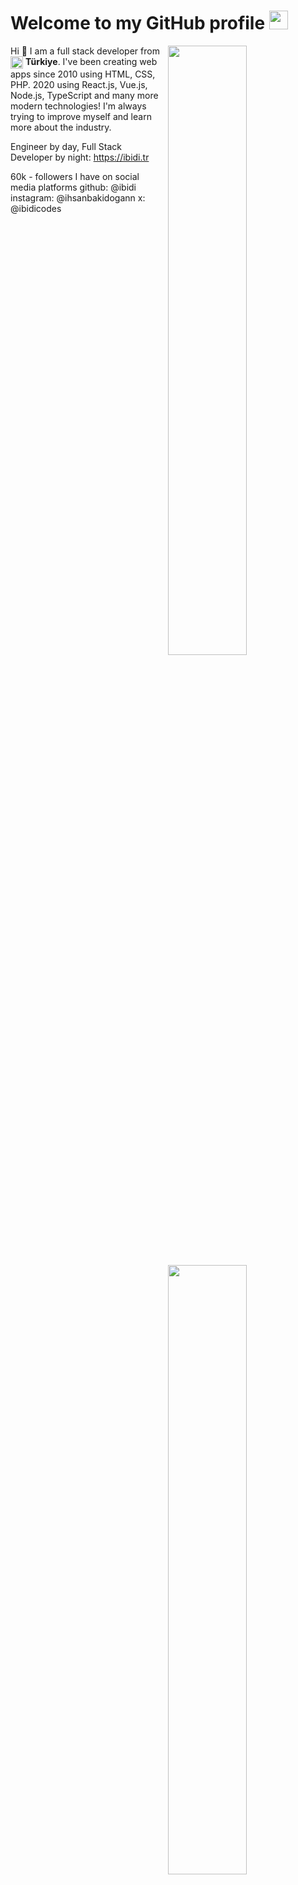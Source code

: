 <h1>Welcome to my GitHub profile <img src="https://media.giphy.com/media/Q7LHmoFwVP6Yc1swZs/giphy.gif" height="30px"></h1>

<img width="50%" align="right" src="https://github-readme-stats.vercel.app/api?username=ibidi&count_private=true&show_icons=true&theme=dark&hide_border=true&include_all_commits=true">
<img width="50%" height="1px" align="right" src="https://i.imgur.com/DkKayja.png">
<img width="50%" align="right" src="https://github-readme-stats.vercel.app/api/top-langs/?username=ibidi&theme=dark&hide_border=true&layout=compact">

Hi 👋 I am a full stack developer from <img width="20" height="20" align="center" src="https://i.imgur.com/ff547ZT.png"> **Türkiye**. I've been creating web apps since 2010 using HTML, CSS, PHP. 2020 using React.js, Vue.js, Node.js, TypeScript and many more modern technologies! I'm always trying to improve myself and learn more about the industry.

Engineer by day, Full Stack Developer by night: https://ibidi.tr

60k - followers I have on social media platforms
github: @ibidi
instagram: @ihsanbakidogann
x: @ibidicodes
